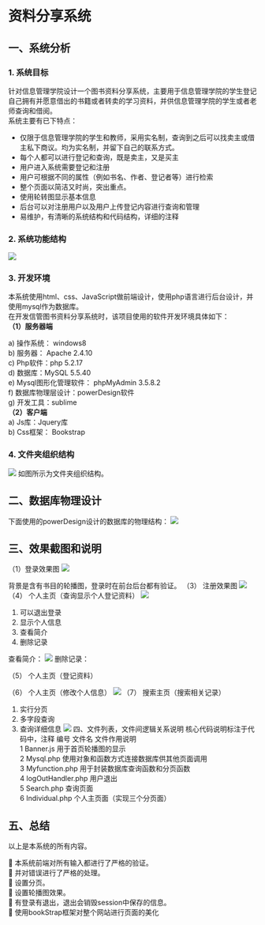 # 资料分享系统 #
## 一、系统分析 ##
### 1.	系统目标 ###
针对信息管理学院设计一个图书资料分享系统，主要用于信息管理学院的学生登记自己拥有并愿意借出的书籍或者转卖的学习资料，并供信息管理学院的学生或者老师查询和借阅。       
系统主要有已下特点：

- 仅限于信息管理学院的学生和教师，采用实名制，查询到之后可以找卖主或借主私下商议。均为实名制，并留下自己的联系方式。
- 每个人都可以进行登记和查询，既是卖主，又是买主
- 用户进入系统需要登记和注册
- 用户可根据不同的属性（例如书名、作者、登记者等）进行检索
- 整个页面以简洁又时尚，突出重点。
- 使用轮转图显示基本信息
- 后台可以对注册用户以及用户上传登记内容进行查询和管理
- 易维护，有清晰的系统结构和代码结构，详细的注释
### 2.	系统功能结构 ###
 
![](http://i.imgur.com/76Pm3qI.png)

### 3.	开发环境 ###
本系统使用html、css、JavaScript做前端设计，使用php语言进行后台设计，并使用mysql作为数据库。        
在开发信管图书资料分享系统时，该项目使用的软件开发环境具体如下：          
**（1）服务器端**   

a)	操作系统： windows8            
b)	服务器： Apache 2.4.10       
c)	Php软件：php 5.2.17       
d)	数据库：MySQL 5.5.40           
e)	Mysql图形化管理软件： phpMyAdmin 3.5.8.2                 
f)	数据库物理层设计：powerDesign软件            
g)	开发工具：sublime           
**（2）客户端**           
a)	Js库：Jquery库      
b)	Css框架： Bookstrap                

### 4.	文件夹组织结构 ###
 ![](http://i.imgur.com/gVKCzUQ.png)
如图所示为文件夹组织结构。

## 二、数据库物理设计  ##

下面使用的powerDesign设计的数据库的物理结构：
 ![](http://i.imgur.com/jYwe09g.png)
 

## 三、效果截图和说明 ##
（1）登录效果图
![](http://i.imgur.com/27mMWub.jpg)
 
背景是含有书目的轮播图，登录时在前台后台都有验证。
（3）	注册效果图
 ![](http://i.imgur.com/uJniBRy.jpg)
（4）	个人主页（查询显示个人登记资料）
![](http://i.imgur.com/a2orPEq.png)
1.	可以退出登录
2.	显示个人信息
3.	查看简介
4.	删除记录
 
查看简介：
 ![](http://i.imgur.com/w4ERIp3.png)
删除记录：
 
（5）	个人主页（登记资料）
 
（6）	个人主页（修改个人信息）
 ![](http://i.imgur.com/HLz6SEi.png)
（7）	搜索主页（搜索相关记录）
1.	实行分页
2.	多字段查询
3.	查询详细信息
 ![](http://i.imgur.com/R250XxX.png)
四、文件列表，文件间逻辑关系说明
核心代码说明标注于代码中，注释
编号	文件名	    文件作用说明           
1	Banner.js	用于首页轮播图的显示                
2	Mysql.php	使用对象和函数方式连接数据库供其他页面调用              
3	Myfunction.php	用于封装数据库查询函数和分页函数             
4	logOutHandler.php	用户退出              
5	Search.php	查询页面                    
6	Individual.php	个人主页面（实现三个分页面）                
 
## 五、总结 ##

以上是本系统的所有内容。       
        
	本系统前端对所有输入都进行了严格的验证。               
	并对错误进行了严格的处理。         
	设置分页。       
	设置轮播图效果。       
	有登录有退出，退出会销毁session中保存的信息。           
	使用bookStrap框架对整个网站进行页面的美化           
